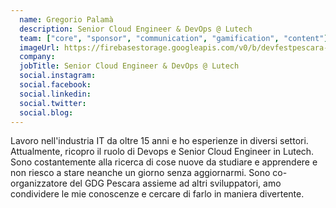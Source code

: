 ```yaml
---
  name: Gregorio Palamà
  description: Senior Cloud Engineer & DevOps @ Lutech
  team: ["core", "sponsor", "communication", "gamification", "content"]
  imageUrl: https://firebasestorage.googleapis.com/v0/b/devfestpescara-2023.appspot.com/o/team%2Fg-palama.png?alt=media&token=8d2b12e7-49f5-41be-a3c8-f4984efd2948
  company: 
  jobTitle: Senior Cloud Engineer & DevOps @ Lutech
  social.instagram: 
  social.facebook: 
  social.linkedin: 
  social.twitter: 
  social.blog: 
---
```


Lavoro nell'industria IT da oltre 15 anni e ho esperienze in diversi settori. Attualmente, ricopro il ruolo di Devops e Senior Cloud Engineer in Lutech. Sono costantemente alla ricerca di cose nuove da studiare e apprendere e non riesco a stare neanche un giorno senza aggiornarmi. Sono co-organizzatore del GDG Pescara assieme ad altri sviluppatori, amo condividere le mie conoscenze e cercare di farlo in maniera divertente.
